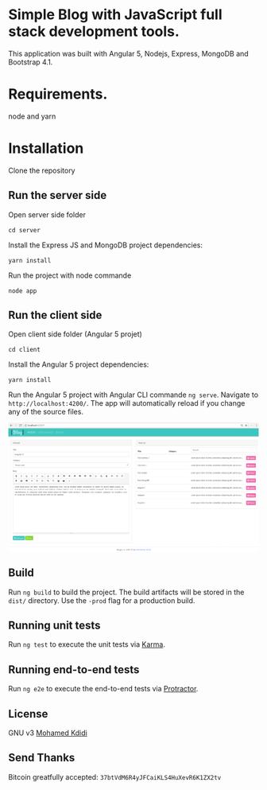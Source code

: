 # Simple Blog with JavaScript full stack development tools.

This application was built with Angular 5, Nodejs, Express, MongoDB and Bootstrap 4.1. 

# Requirements.

node and yarn

# Installation

Clone the repository

## Run the server side

Open server side folder 

```
cd server
```

Install the Express JS and MongoDB project dependencies: 

```
yarn install
```

Run the project with node commande 

```
node app
```

## Run the client side

Open client side folder (Angular 5 projet) 

```
cd client
```

Install the Angular 5 project dependencies: 

```
yarn install
```

Run the Angular 5 project with Angular CLI commande `ng serve`. Navigate to `http://localhost:4200/`. The app will automatically reload if you change any of the source files.


<img align="center" src="./screenshot.png">

## Build

Run `ng build` to build the project. The build artifacts will be stored in the `dist/` directory. Use the `-prod` flag for a production build.

## Running unit tests

Run `ng test` to execute the unit tests via [Karma](https://karma-runner.github.io).

## Running end-to-end tests

Run `ng e2e` to execute the end-to-end tests via [Protractor](http://www.protractortest.org/).


## License

GNU v3 [Mohamed Kdidi](https://mohamedkdidi.github.io)


## Send Thanks
Bitcoin greatfully accepted: `37btVdM6R4yJFCaiKLS4HuXevR6K1ZX2tv`

